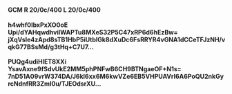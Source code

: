 #### GCM R 20/0c/400 L 20/0c/400
**h4whf0IbxPxXO0oE**<br/>**Upi/dYAHqwdhvilWAPTu8MXeS32P5C47xRP6d6hEzBw=**<br/>**jXqVsIe4zApd8sTB1HbP5iUtblGk8dXuDc6FsRRYR4vGNA1dCCeTFJzNH/vqkG77BSsMd/g3tHq+C7U7...**<br/><br/>
**PUQg4udiHlET8XXi**<br/>**YsavAxne9fSdvUkE2MM5phPNFwB6CH9BTNgaeOF+N1s=**<br/>**7nD51A09vrW374DA/J6kl6xx6M6kwVZe6EB5VHPUAVrl6A6PoQU2nkGyrcNdnfRR3ZmI0u/TJEOdsrXU...**